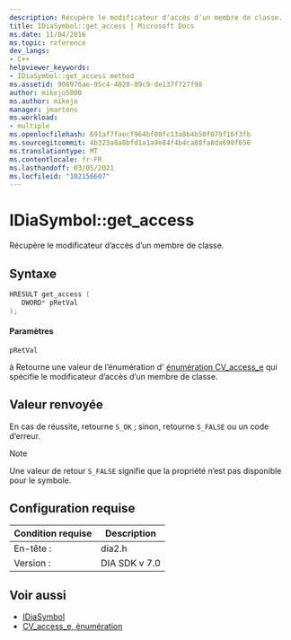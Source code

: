 ```yaml
---
description: Récupère le modificateur d’accès d’un membre de classe.
title: IDiaSymbol::get_access | Microsoft Docs
ms.date: 11/04/2016
ms.topic: reference
dev_langs:
- C++
helpviewer_keywords:
- IDiaSymbol::get_access method
ms.assetid: 908976ae-95c4-4020-89c9-de137f727f98
author: mikejo5000
ms.author: mikejo
manager: jmartens
ms.workload:
- multiple
ms.openlocfilehash: 691af7faecf964bf80fc13a8b4b50f079f16f3fb
ms.sourcegitcommit: 4b323a8a8bfd1a1a9e84f4b4ca88fa8da690f656
ms.translationtype: MT
ms.contentlocale: fr-FR
ms.lasthandoff: 03/05/2021
ms.locfileid: "102156607"
---
```

# <a name="idiasymbolget_access"></a>IDiaSymbol::get_access
Récupère le modificateur d’accès d’un membre de classe.

## <a name="syntax"></a>Syntaxe

```C++
HRESULT get_access ( 
   DWORD* pRetVal
);
```

#### <a name="parameters"></a>Paramètres
 `pRetVal`

à Retourne une valeur de l’énumération d' [énumération CV_access_e](../../debugger/debug-interface-access/cv-access-e.md) qui spécifie le modificateur d’accès d’un membre de classe.

## <a name="return-value"></a>Valeur renvoyée
 En cas de réussite, retourne `S_OK` ; sinon, retourne `S_FALSE` ou un code d’erreur.

> [!NOTE]
> Une valeur de retour `S_FALSE` signifie que la propriété n’est pas disponible pour le symbole.

## <a name="requirements"></a>Configuration requise

|Condition requise|Description|
|-----------------|-----------------|
|En-tête :|dia2.h|
|Version :|DIA SDK v 7.0|

## <a name="see-also"></a>Voir aussi
- [IDiaSymbol](../../debugger/debug-interface-access/idiasymbol.md)
- [CV_access_e, énumération](../../debugger/debug-interface-access/cv-access-e.md)
